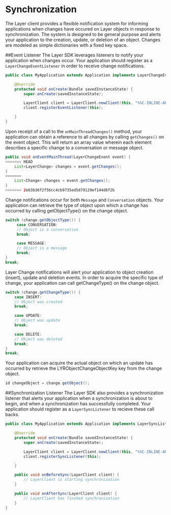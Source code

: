 # Synchronization

The Layer client provides a flexible notification system for informing applications when changes have occured on Layer objects in response to synchronization. The system is designed to be general purpose and alerts your application to the creation, update, or deletion of an object. Changes are modeled as simple dictionaries with a fixed key space.

##Event Listener
The Layer SDK leverages listeners to notify your application when changes occur. Your application should register as a `LayerChangeEventListener` in order to receive change notifications.

```java
public class MyApplication extends Application implements LayerChangeEventListener {

    @Override
    protected void onCreate(Bundle savedInstanceState) {
        super.onCreate(savedInstanceState);

        LayerClient client = LayerClient.newClient(this, "%%C-INLINE-APPID%%", "GCM ID");
        client.registerEventListener(this);

    }
}
```

Upon receipt of a call to the `onMainThreadChanges()` method, your application can obtain a reference to all changes by calling `getChanges()` on the event object. This will return an array value wherein each element describes a specific change to a conversation or message object.

```java
public void onEventMainThread(LayerChangeEvent event) {
<<<<<<< HEAD
	List<LayerChange> changes = event.getChanges();
}        
=======
	List<Change> changes = event.getChanges();
}
>>>>>>> 2e63b36f2f56cc4cb9735ed5d79129ef144d6f2b
```

Change notifications occur for both `Message` and `Conversation` objects. Your application can retrieve the type of object upon which a change has occurred by calling getObjectType() on the change object.

```java
switch (change.getObjectType()) {
     case CONVERSATION:
     // Object is a conversation
     break;

     case MESSAGE:
     // Object is a message
     break;
}
break;
```

Layer Change notifications will alert your application to object creation (insert), update and deletion events. In order to acquire the specific type of change, your application can call getChangeType() on the change object.

``` java
switch (change.getChangeType()) {
	case INSERT:
	// Object was created
	break;

	case UPDATE:
	// Object was update
	break;

	case DELETE:
	// Object was deleted
	break;
}
break;
```

Your application can acquire the actual object on which an update has occurred by retrieve the LYRObjectChangeObjectKey key from the change object.

```java
id changeObject = change.getObject();
```

##Synchronization Listener
The Layer SDK also provides a synchronization listener that alerts your application when a synchronization is about to begin, and when a synchronization has successfully completed. Your application should register as a `LayerSyncListener` to recieve these call backs. 

```java
public class MyApplication extends Application implements LayerSyncListener {

    @Override
    protected void onCreate(Bundle savedInstanceState) {
        super.onCreate(savedInstanceState);

        LayerClient client = LayerClient.newClient(this, "%%C-INLINE-APPID%%", "GCM ID");
        client.registerSyncListener(this);

    }

    public void onBeforeSync(LayerClient client) {
    	// LayerClient is starting synchronization
    }

    public void onAfterSync(LayerClient client) {
    	// LayerClient has finshed synchronization
    }
}
```
